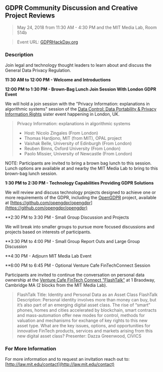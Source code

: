 ## GDPR Community Discussion and Creative Project Reviews

> May 24, 2018 from 11:30 AM - 4:30 PM and the MIT Media Lab, Room 514b

> Event URL: [GDPRHackDay.org](https://gdprhackday.org)

### Description

Join legal and technology thought leaders to learn about and discuss the General Data Privacy Regulation.  

**11:30 AM to 12:00 PM - Welcome and Introductions**

**12:00 PM to 1:30 PM - Brown-Bag Lunch Join Session With London GDPR Event**

We will hold a join session with the "Privacy Information: explanations in algorithmic systems"
 session of the [Data Control: Data Portability & Privacy Information Rights](https://www.eventbrite.co.uk/e/data-control-data-portability-privacy-information-rights-tickets-43312231049) sister event happening in London, UK.
 
> Privacy Information: explanations in algorithmic systems
> * Host: Nicolo Zingales (From London)
> * Thomas Hardjono, MIT (from MIT), OPAL project
> * Vaishak Belle, University of Edinburgh (From London)
> * Reuben Binns, Oxford University (From London)
> * Paolo Missier, University of Newcastle (From London)
 
NOTE: Participants are invited to bring a brown bag lunch to this session.  Lunch options are available at and nearby the MIT Media Lab to bring to this brown-bag lunch session.  

**1:30 PM to 2:30 PM - Technology Capabilities Providing GDPR Solutions**

We will review and discuss technology projects designed to achieve one or more requirements of the GDPR, including the [OpenGDPR](https://opengdpr.org) project, available at [https://github.com/opengdpr/opengdpr](https://github.com/opengdpr/opengdpr)

**2:30 PM to 3:30 PM - Small Group Discussion and Projects

We will break into smaller groups to pursue more focused discussions and projects based on interests of participants.

**3:30 PM to 4:00 PM - Small Group Report Outs and Large Group Discussion

**4:30 PM - Adjourn MIT Media Lab Event

**6:00 PM to 6:45 PM - Optional Venture Cafe FinTechConnect Session

Participants are invited to continue the conversation on personal data ownership at the [Venture Cafe FinTech Connect "FlashTalk"](http://vencaf.org/fintechconnect) at 1 Braodway, Cambridge MA (2 blocks from the MIT Media Lab).  

> FlashTalk Title: Identity and Personal Data as an Asset Class 
> FlashTalk Description: Personal identity involves more than money can buy, but it’s also part of an emerging digital asset class. The rise of “smart” phones, homes and cities accelerated by blockchain, smart contracts and mass-automation offer new modes for control, methods for valuation and mechanisms for exchange of key rights to this new asset type. What are the key issues, options, and opportunities for innovative FinTech products, services and markets arising from this new digital asset class?
> Presenter: Dazza Greenwood, CIVICS


### For More Information

For more information and to request an invitation reach out to: [http://law.mit.edu/contact](http://law.mit.edu/contact)
